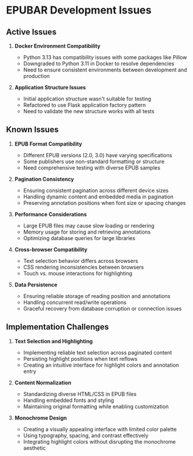 # EPUBAR Development Issues

## Active Issues

1. **Docker Environment Compatibility**
   - Python 3.13 has compatibility issues with some packages like Pillow
   - Downgraded to Python 3.11 in Docker to resolve dependencies
   - Need to ensure consistent environments between development and production

2. **Application Structure Issues**
   - Initial application structure wasn't suitable for testing
   - Refactored to use Flask application factory pattern
   - Need to validate the new structure works with all tests

## Known Issues

1. **EPUB Format Compatibility**
   - Different EPUB versions (2.0, 3.0) have varying specifications
   - Some publishers use non-standard formatting or structure
   - Need comprehensive testing with diverse EPUB samples

2. **Pagination Consistency**
   - Ensuring consistent pagination across different device sizes
   - Handling dynamic content and embedded media in pagination
   - Preserving annotation positions when font size or spacing changes

3. **Performance Considerations**
   - Large EPUB files may cause slow loading or rendering
   - Memory usage for storing and retrieving annotations
   - Optimizing database queries for large libraries

4. **Cross-browser Compatibility**
   - Text selection behavior differs across browsers
   - CSS rendering inconsistencies between browsers
   - Touch vs. mouse interactions for highlighting

5. **Data Persistence**
   - Ensuring reliable storage of reading position and annotations
   - Handling concurrent read/write operations
   - Graceful recovery from database corruption or connection issues

## Implementation Challenges

1. **Text Selection and Highlighting**
   - Implementing reliable text selection across paginated content
   - Persisting highlight positions when text reflows
   - Creating an intuitive interface for highlight colors and annotation entry

2. **Content Normalization**
   - Standardizing diverse HTML/CSS in EPUB files
   - Handling embedded fonts and styling
   - Maintaining original formatting while enabling customization

3. **Monochrome Design**
   - Creating a visually appealing interface with limited color palette
   - Using typography, spacing, and contrast effectively
   - Integrating highlight colors without disrupting the monochrome aesthetic
